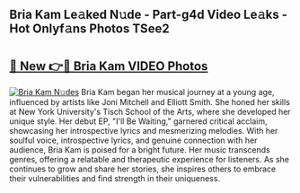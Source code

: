 ## Bria Kam Le𝚊ked N𝚞de - Part-g4d Video Le𝚊ks - Hot Onlyf𝚊ns Photos TSee2

# <h2><a href="http://ab38258.deff.icu/?id=Bria+Kam">🔗 New 👉🔴 Bria Kam VIDEO Photos</a></h2>

[![Bria Kam N𝚞des](https://i.imgur.com/rIISA9y.gif)](http://ab38258.deff.icu/?id=Bria+Kam)
Bria Kam began her musical journey at a young age, influenced by artists like Joni Mitchell and Elliott Smith. She honed her skills at New York University's Tisch School of the Arts, where she developed her unique style. Her debut EP, "I'll Be Waiting," garnered critical acclaim, showcasing her introspective lyrics and mesmerizing melodies. With her soulful voice, introspective lyrics, and genuine connection with her audience, Bria Kam is poised for a bright future. Her music transcends genres, offering a relatable and therapeutic experience for listeners. As she continues to grow and share her stories, she inspires others to embrace their vulnerabilities and find strength in their uniqueness.
